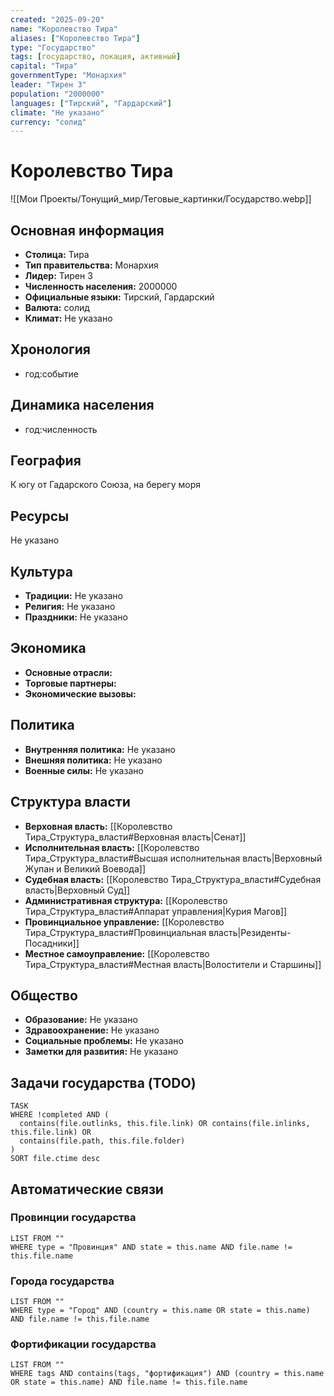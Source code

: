```yaml
---
created: "2025-09-20"
name: "Королевство Тира"
aliases: ["Королевство Тира"]
type: "Государство"
tags: [государство, локация, активный]
capital: "Тира"
governmentType: "Монархия"
leader: "Тирен 3"
population: "2000000"
languages: ["Тирский", "Гардарский"]
climate: "Не указано"
currency: "солид"
---
```


# Королевство Тира

![[Мои Проекты/Тонущий_мир/Теговые_картинки/Государство.webp]]

## Основная информация

- **Столица:** Тира
- **Тип правительства:** Монархия
- **Лидер:** Тирен 3
- **Численность населения:** 2000000
- **Официальные языки:** Тирский, Гардарский
- **Валюта:** солид
- **Климат:** Не указано

## Хронология

- год:событие

## Динамика населения

- год:численность

## География

К югу от Гадарского Союза, на берегу моря

## Ресурсы

Не указано

## Культура

- **Традиции:** Не указано
- **Религия:** Не указано
- **Праздники:** Не указано

## Экономика

- **Основные отрасли:** 
- **Торговые партнеры:** 
- **Экономические вызовы:** 

## Политика

- **Внутренняя политика:** Не указано
- **Внешняя политика:** Не указано
- **Военные силы:** Не указано

## Структура власти

- **Верховная власть:** [[Королевство Тира_Структура_власти#Верховная власть|Сенат]]
- **Исполнительная власть:** [[Королевство Тира_Структура_власти#Высшая исполнительная власть|Верховный Жупан и Великий Воевода]]
- **Судебная власть:** [[Королевство Тира_Структура_власти#Судебная власть|Верховный Суд]]
- **Административная структура:** [[Королевство Тира_Структура_власти#Аппарат управления|Курия Магов]]
- **Провинциальное управление:** [[Королевство Тира_Структура_власти#Провинциальная власть|Резиденты-Посадники]]
- **Местное самоуправление:** [[Королевство Тира_Структура_власти#Местная власть|Волостители и Старшины]]

## Общество

- **Образование:** Не указано
- **Здравоохранение:** Не указано
- **Социальные проблемы:** Не указано
- **Заметки для развития:** Не указано

## Задачи государства (TODO)

```dataview
TASK
WHERE !completed AND (
  contains(file.outlinks, this.file.link) OR contains(file.inlinks, this.file.link) OR
  contains(file.path, this.file.folder)
)
SORT file.ctime desc
```

## Автоматические связи

### Провинции государства

```dataview
LIST FROM ""
WHERE type = "Провинция" AND state = this.name AND file.name != this.file.name
```

### Города государства

```dataview
LIST FROM ""
WHERE type = "Город" AND (country = this.name OR state = this.name) AND file.name != this.file.name
```

### Фортификации государства

```dataview
LIST FROM ""
WHERE tags AND contains(tags, "фортификация") AND (country = this.name OR state = this.name) AND file.name != this.file.name
```
